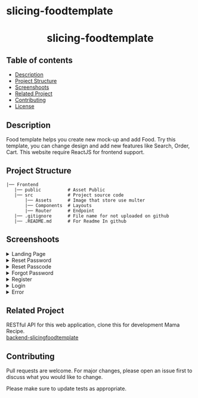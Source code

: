 # slicing-foodtemplate

<h1 align="center">slicing-foodtemplate</h1>

## Table of contents
- [Description](#Description)
- [Project Structure](#Project)
- [Screenshoots](#Screenshoot)
- [Related Project](#Related-Project)
- [Contributing](#Contributing)
- [License](#License)


## Description
Food template helps you create new mock-up and add Food. Try this template, you can change design and add new features like
Search, Order, Cart. This website require ReactJS for frontend support.

## Project Structure
```
|── Frontend
   |── public          # Asset Public
   |── src             # Project source code
       |── Assets      # Image that store use multer
       |── Components  # Layouts
       |── Router      # Endpoint
   |── .gitignore      # File name for not uploaded on github
   |── .README.md      # For Readme In github
```

## Screenshoots
<details>
  <summary>
    Landing Page
  </summary>
<img src="screenshoots/Landing Page.png" alt="Landing Page" />
</details>

<details>
  <summary>
    Reset Password
  </summary>
<img src="screenshoots/Reset Password.png" alt="Reset Password" />
</details>

<details>
  <summary>
    Reset Passcode
  </summary>
<img src="screenshoots/Reset Passcode.png" alt="Reset Passcode" />
</details>

<details>
  <summary>
   Forgot Password
  </summary>
<img src="screenshoots/Forgot Password.png" alt="Forgot Password" />
</details>

<details>
  <summary>
   Register
  </summary>
<img src="screenshoots/Register.png" alt="Register" />
</details>

<details>
  <summary>
   Login
  </summary>
<img src="screenshoots/Login.png" alt="Login" />
</details>

<details>
  <summary>
   Error
  </summary>
<img src="screenshoots/Error.png" alt="Error" />
</details>


## Related Project
RESTful API for this web application, clone this for development Mama Recipe.\
[backend-slicingfoodtemplate](https://github.com/Alamnzr123/backend-slicingfoodtemplate)

## Contributing
Pull requests are welcome. For major changes, please open an issue first to discuss what you would like to change.

Please make sure to update tests as appropriate.
